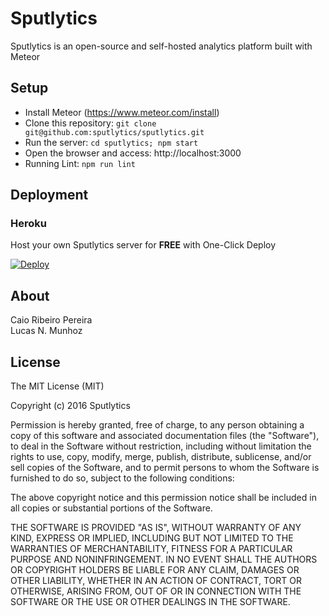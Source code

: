 # Sputlytics

Sputlytics is an open-source and self-hosted analytics platform built with Meteor

## Setup

* Install Meteor (https://www.meteor.com/install)
* Clone this repository: `git clone git@github.com:sputlytics/sputlytics.git`
* Run the server: `cd sputlytics; npm start`
* Open the browser and access: http://localhost:3000
* Running Lint: `npm run lint`

## Deployment

### Heroku

Host your own Sputlytics server for **FREE** with One-Click Deploy

[![Deploy](https://www.herokucdn.com/deploy/button.svg)](https://heroku.com/deploy?template=https://github.com/sputlytics/sputlytics/tree/master)


## About

Caio Ribeiro Pereira  
Lucas N. Munhoz

## License

The MIT License (MIT)

Copyright (c) 2016 Sputlytics

Permission is hereby granted, free of charge, to any person obtaining a copy
of this software and associated documentation files (the "Software"), to deal
in the Software without restriction, including without limitation the rights
to use, copy, modify, merge, publish, distribute, sublicense, and/or sell
copies of the Software, and to permit persons to whom the Software is
furnished to do so, subject to the following conditions:

The above copyright notice and this permission notice shall be included in all
copies or substantial portions of the Software.

THE SOFTWARE IS PROVIDED "AS IS", WITHOUT WARRANTY OF ANY KIND, EXPRESS OR
IMPLIED, INCLUDING BUT NOT LIMITED TO THE WARRANTIES OF MERCHANTABILITY,
FITNESS FOR A PARTICULAR PURPOSE AND NONINFRINGEMENT. IN NO EVENT SHALL THE
AUTHORS OR COPYRIGHT HOLDERS BE LIABLE FOR ANY CLAIM, DAMAGES OR OTHER
LIABILITY, WHETHER IN AN ACTION OF CONTRACT, TORT OR OTHERWISE, ARISING FROM,
OUT OF OR IN CONNECTION WITH THE SOFTWARE OR THE USE OR OTHER DEALINGS IN THE
SOFTWARE.
